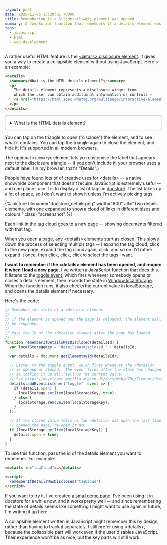 ```yaml
---
layout: post
date: 2020-11-06 15:20:01 +0000
title: Remembering if a &lt;details&gt; element was opened
summary: A JavaScript function that remembers if a details element was reopened, and keeps it open when you reload the page.
tags:
  - javascript
  - html
  - web-development
---
```


A rather useful HTML feature is the [&lt;details&gt; disclosure element](https://developer.mozilla.org/en-US/docs/Web/HTML/Element/details).
It gives you a way to create a collapsible element without using JavaScript.
Here's an example:

<style>
  details {
    background: white;
    border: 1px solid #999;
    border-radius: 4px;
    padding: 1em;
  }

  details p:last-child {
    margin-bottom: 0;
  }
</style>

```html
<details>
  <summary>What is the HTML details element?</summary>
  <p>
    The details element represents a disclosure widget from
    which the user can obtain additional information or controls –
    <a href="https://html.spec.whatwg.org/multipage/interactive-elements.html#the-details-element">The HTML Living Standard</a>
  </p>
</details>
```

<details>
  <summary>What is the HTML details element?</summary>
  <p>The details element represents a disclosure widget from which the user can obtain additional information or controls – <a href="https://html.spec.whatwg.org/multipage/interactive-elements.html#the-details-element">The HTML Living Standard</a></p>
</details>

You can tap on the triangle to open ("disclose") the element, and to see what it contains.
You can tap the triangle again to close the element, and hide it.
It's supported in all modern browsers.

The optional `<summary>` element lets you customise the label that appears next to the disclosure triangle -- if you don't include it, your browser uses a default label.
(In my browser, that's "Details".)

People have found lots of of creative uses for &lt;details&gt; -- a native show/hide component that doesn't require JavaScript is extremely useful -- and one place I use it is to display a list of tags in [docstore](https://github.com/alexwlchan/docstore).
The list takes up a lot of space, so I don't want to show it unless I'm actively picking tags:

{%
  picture
  filename="docstore_details.png"
  width="600"
  alt="Two details elements, with one expanded to show a cloud of links in different sizes and colours."
  class="screenshot"
%}

Each link in the tag cloud goes to a new page -- showing documents filtered with that tag.

When you open a page, any &lt;details&gt; elements start as closed.
This slows down the process of selecting multiple tags -- I expand the tag cloud, click to the new page, expand the tag cloud again, click, and so on.
I'd rather expand it once, then click, click, click to select the tags I want.

**I want to remember if the &lt;details&gt; element has been opened, and reopen it when I load a new page.**
I've written a JavaScript function that does this.
It listens to the [toggle event](https://developer.mozilla.org/en-US/docs/Web/HTML/Element/details#Events), which fires whenever somebody opens or closes a details element, then records the state in [Window.localStorage](https://developer.mozilla.org/en-US/docs/Web/API/Window/localStorage).
When the function runs, it also checks the current value in localStorage, and opens the details element if necessary.

Here's the code:

```javascript
// Remember the state of a <details> element.
//
// If the element is opened and the page is reloaded, the element will
// be reopened.
//
// Pass the ID of the <details> element after the page has loaded.
//
function rememberIfDetailsWasDisclosed(detailsId) {
  var localStorageKey = "detailsWasDisclosed_" + detailsId;

  var details = document.getElementById(detailsId);

  // Listen to the toggle event, which fires whenever the <details>
  // is opened or closed.  The event fires after the state has changed,
  // so looking it up will tell us the current value.
  // See https://developer.mozilla.org/en-US/docs/Web/HTML/Element/details#Events
  details.addEventListener("toggle", event => {
    if (details.open) {
      localStorage.setItem(localStorageKey, true);
    } else {
      localStorage.removeItem(localStorageKey);
    }
  });

  // If the stored value tells us the <details> was open the last time we
  // opened the page, re-open it now.
  if (localStorage.getItem(localStorageKey)) {
    details.open = true;
  }
}
```

To use this function, pass the id of the details element you want to remember.
For example:

```html
<details id="tagCloud">…</details>

<script>
  rememberIfDetailsWasDisclosed("tagCloud");
</script>
```

If you want to try it, I've created [a small demo page](/files/2020/details_example.html).
I've been using it in docstore for a while now, and it works pretty well -- and since remembering the state of details seems like something I might want to use again in future, I'm writing it up here.

A collapsible element written in JavaScript might remember this by design, rather than having to track it separately.
I still prefer using &lt;details&gt;, because the collapsible part will work even if the user disables JavaScript.
Their experience won't be as nice, but the key parts will still work.
